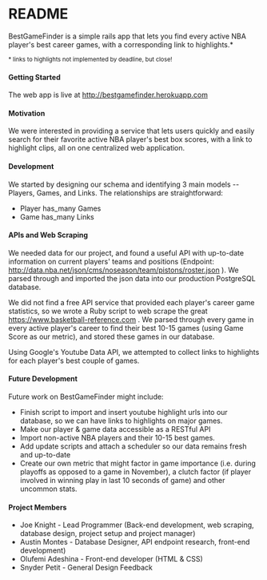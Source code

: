 # README

BestGameFinder is a simple rails app that lets you find every active NBA player's best career games, with a corresponding link to highlights.*

<sub>* links to highlights not implemented by deadline, but close!</sub>
#### Getting Started
The web app is live at http://bestgamefinder.herokuapp.com

#### Motivation

We were interested in providing a service that lets users quickly and easily search for their favorite active NBA player's best box scores, with a link to highlight clips, all on one centralized web application.

#### Development

We started by designing our schema and identifying 3 main models -- Players, Games, and Links. The relationships are straightforward:
- Player has_many Games
- Game has_many Links
#### APIs and Web Scraping
We needed data for our project, and found a useful API with up-to-date information on current players' teams and positions (Endpoint:  http://data.nba.net/json/cms/noseason/team/pistons/roster.json ). We parsed through and imported the json data into our production PostgreSQL database.

We did not find a free API service that provided each player's career game statistics, so we wrote a Ruby script to web scrape the great https://www.basketball-reference.com . We parsed through every game in every active player's career to find their best 10-15 games (using Game Score as our metric), and stored these games in our database.

Using Google's Youtube Data API, we attempted to collect links to highlights for each player's best couple of games.

#### Future Development

Future work on BestGameFinder might include:

- Finish script to import and insert youtube highlight urls into our database, so we can have links to highlights on major games.
- Make our player & game data accessible as a RESTful API
- Import non-active NBA players and their 10-15 best games.
- Add update scripts and attach a scheduler so our data remains fresh and up-to-date
- Create our own metric that might factor in game importance (i.e. during playoffs as opposed to a game in November), a clutch factor (if player involved in winning play in last 10 seconds of game) and other uncommon stats.

#### Project Members

- Joe Knight - Lead Programmer (Back-end development, web scraping, database design, project setup and project manager)
- Austin Montes - Database Designer, API endpoint research, front-end development)
- Olufemi Adeshina - Front-end developer (HTML & CSS)
- Snyder Petit - General Design Feedback
